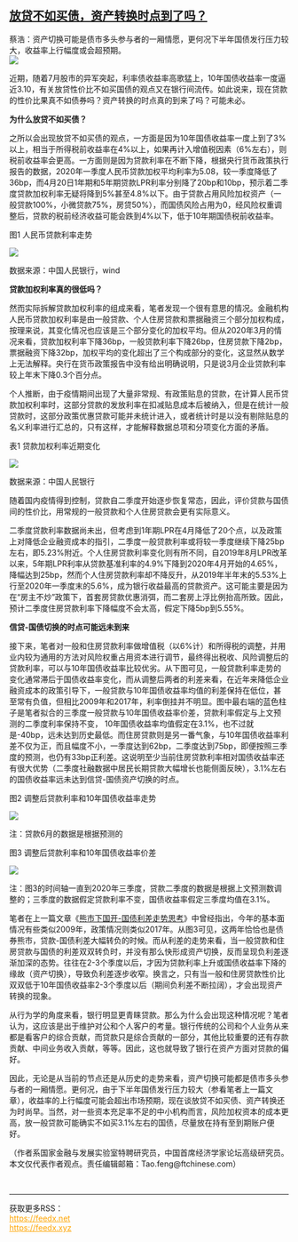 <!--1595191967000-->
[放贷不如买债，资产转换时点到了吗？](https://cn.ft.com/story/001088594?full=y)
------

<div></div><div class="story-lead">蔡浩：资产切换可能是债市多头参与者的一厢情愿，更何况下半年国债发行压力较大，收益率上行幅度或会超预期。</div><div class=" story-image image"><img src="https://thumbor.ftacademy.cn/unsafe/1340x754/https://thumbor.ftacademy.cn/unsafe/picture/4/000088844_piclink.jpg"></div><div class="story-body"><div id="story-body-container"><p>近期，随着7月股市的异军突起，利率债收益率高歌猛上，10年国债收益率一度逼近3.10，有关放贷性价比不如买国债的观点又在银行间流传。如此说来，现在贷款的性价比果真不如债券吗？资产转换的时点真的到来了吗？可能未必。</p><p><b>为什么放贷不如买债？</b></p><p>之所以会出现放贷不如买债的观点，一方面是因为10年国债收益率一度上到了3%以上，相当于所得税前收益率在4%以上，如果再计入增值税因素（6%左右），则税前收益率会更高。一方面则是因为贷款利率在不断下降，根据央行货币政策执行报告的数据，2020年一季度人民币贷款加权平均利率为5.08，较一季度降低了36bp，而4月20日1年期和5年期贷款LPR利率分别降了20bp和10bp，预示着二季度贷款加权利率无疑将降到5%甚至4.8%以下。由于贷款占用风险加权资产（一般贷款100%，小微贷款75%，房贷50%），而国债风险占用为0，经风险权重调整后，贷款的税前经济收益可能会跌到4%以下，低于10年期国债税前收益率。</p><p>图1 人民币贷款利率走势</p><div class="pic"><img src="https://thumbor.ftacademy.cn/unsafe/picture/2/000097612_piclink.jpg"></div><div  data-o-ads-name="mpu-middle1" class="o-ads in-article-advert" data-o-ads-formats-default="false"  data-o-ads-formats-small="FtcMobileMpu"  data-o-ads-formats-medium="FtcMpu" data-o-ads-formats-large="FtcMpu" data-o-ads-formats-extra="FtcMpu" data-o-ads-targeting="cnpos=middle1;" data-cy='[{"devices":["PC","iPhoneWeb","AndroidWeb","iPhoneApp","AndroidApp"],"pattern":"MPU","position":"Middle1","container":"mpuInStory"}]'></div><p>数据来源：中国人民银行，wind</p><p><b>贷款加权利率真的很低吗？</b></p><p>然而实际拆解贷款加权利率的组成来看，笔者发现一个很有意思的情况。金融机构人民币贷款加权利率是由一般贷款、个人住房贷款和票据融资三个部分加权构成，按理来说，其变化情况也应该是三个部分变化的加权平均。但从2020年3月的情况来看，贷款加权利率下降36bp，一般贷款利率下降26bp，住房贷款下降2bp，票据融资下降32bp，加权平均的变化超出了三个构成部分的变化，这显然从数学上无法解释。央行在货币政策报告中没有给出明确说明，只是说3月企业贷款利率较上年末下降0.3个百分点。</p><p>个人推断，由于疫情期间出现了大量非常规、有政策贴息的贷款，在计算人民币贷款加权利率时，这部分贷款的发放利率在扣减贴息成本后被纳入，但是在统计一般贷款时，这部分政策优惠贷款可能并未统计进入，或者统计时是以没有剔除贴息的名义利率进行汇总的，只有这样，才能解释数据总项和分项变化方面的矛盾。</p><p>表1 贷款加权利率近期变化</p><div class="pic"><img src="https://thumbor.ftacademy.cn/unsafe/picture/1/000097611_piclink.jpg"></div><p>数据来源：中国人民银行</p><div data-o-ads-name="mpu-middle2" class="o-ads in-article-advert" data-o-ads-formats-default="false"  data-o-ads-formats-small="FtcMobileMpu"  data-o-ads-formats-medium="false" data-o-ads-formats-large="false" data-o-ads-formats-extra="false" data-o-ads-targeting="cnpos=middle2;" data-cy='[{"devices":["iPhoneWeb","AndroidWeb","iPhoneApp","AndroidApp"],"pattern":"MPU","position":"Middle2","container":"mpuInStory"}]'></div><p>随着国内疫情得到控制，贷款自二季度开始逐步恢复常态，因此，评价贷款与国债间的性价比，用常规的一般贷款和个人住房贷款会更有实际意义。</p><p>二季度贷款利率数据尚未出，但考虑到1年期LPR在4月降低了20个点，以及政策上对降低企业融资成本的指引，二季度一般贷款利率或将较一季度继续下降25bp左右，即5.23%附近。个人住房贷款利率变化则有所不同，自2019年8月LPR改革以来，5年期LPR利率从贷款基准利率的4.9%下降到2020年4月开始的4.65%，降幅达到25bp，然而个人住房贷款利率却不降反升，从2019年半年末的5.53%上行至2020年一季度末的5.6%，成为银行收益最高的贷款资产。这可能主要是因为在“房主不炒”政策下，首套房贷款优惠消弭，而二套房上浮比例抬高所致。因此，预计二季度住房贷款利率下降幅度不会太高，假定下降5bp到5.55%。</p><p><b>信贷-国债切换的时点可能远未到来</b></p><p>接下来，笔者对一般和住房贷款利率做增值税（以6%计）和所得税的调整，并用业内较为通用的方法对风险权重占用资本进行调节，最终得出税收、风险调整后的贷款利率，可以与10年国债收益率比较优劣。从下图可见，一般贷款利率走势的变化通常滞后于国债收益率变化，而从调整后两者的利差来看，在近年来降低企业融资成本的政策引导下，一般贷款与10年国债收益率均值的利差保持在低位，甚至常有负值，但相比2009年和2017年，利率倒挂并不明显。图中最右端的蓝色柱子是笔者拟合的三季度一般贷款与10年国债收益率价差，贷款利率假定与上文预测的二季度利率保持不变， 10年国债收益率均值假定在3.1%，也不过就是-40bp，远未达到历史最低。而住房贷款则是另一番气象，与10年国债收益率利差不仅为正，而且幅度不小，一季度达到62bp，二季度达到75bp，即便按照三季度的预测，也仍有33bp正利差。这说明至少当前住房贷款利率相对国债收益率还有很大优势（二季度社融数据中居民长期贷款大幅增长也能侧面反映），3.1%左右的国债收益率远未达到信贷-国债资产切换的时点。</p><p>图2 调整后贷款利率和10年国债收益率走势</p><div class="pic"><img src="https://thumbor.ftacademy.cn/unsafe/picture/9/000097609_piclink.jpg"></div><div data-o-ads-name="mpu-middle3" class="o-ads in-article-advert" data-o-ads-formats-default="false"  data-o-ads-formats-small="FtcMobileMpu"  data-o-ads-formats-medium="false" data-o-ads-formats-large="false" data-o-ads-formats-extra="false" data-o-ads-targeting="cnpos=middle3;" data-cy='[{"devices":["iPhoneWeb","AndroidWeb","iPhoneApp","AndroidApp"],"pattern":"MPU","position":"Middle3","container":"mpuInStory"}]'></div><p>注：贷款6月的数据是根据预测的</p><p>图3 调整后贷款利率和10年国债收益率价差</p><div class="pic"><img src="https://thumbor.ftacademy.cn/unsafe/picture/8/000097608_piclink.jpg"></div><p>注：图3的时间轴一直到2020年三季度，贷款二季度的数据是根据上文预测数调整的；三季度的数据假定贷款利率不变，国债收益率假定三季度均值在3.1%。</p><p>笔者在上一篇文章《<a href="http://www.ftchinese.com/story/001088556" target="_blank">熊市下国开-国债利差走势思考</a>》中曾经指出，今年的基本面情况有些类似2009年，政策情况则类似2017年。从图3可见，这两年恰恰也是债券熊市，贷款-国债利差大幅转负的时候。而从利差的走势来看，当一般贷款和住房贷款与国债的利差双双转负时，并没有那么快形成资产切换，反而呈现负利差逐渐加深的态势。往往在2-3个季度以后，才因为贷款利率上升或国债收益率下降的缘故（资产切换），导致负利差逐步收窄。换言之，只有当一般和住房贷款性价比双双低于10年国债收益率2-3个季度以后（期间负利差不断拉阔），才会出现资产转换的现象。</p><p>从行为学的角度来看，银行明显更青睐贷款。那么为什么会出现这种情况呢？笔者认为，这应该是出于维护对公和个人客户的考量。银行传统的公司和个人业务从来都是看客户的综合贡献，而贷款只是综合贡献的一部分，其他比较重要的还有存款贡献、中间业务收入贡献，等等。因此，这也就导致了银行在资产方面对贷款的偏好。</p><div data-o-ads-name="mpu-middle4" class="o-ads in-article-advert" data-o-ads-formats-default="false"  data-o-ads-formats-small="FtcMobileMpu"  data-o-ads-formats-medium="false" data-o-ads-formats-large="false" data-o-ads-formats-extra="false" data-o-ads-targeting="cnpos=middle4;" data-cy='[{"devices":["iPhoneWeb","AndroidWeb","iPhoneApp","AndroidApp"],"pattern":"MPU","position":"Middle4","container":"mpuInStory"}]'></div><p>因此，无论是从当前的节点还是从历史的走势来看，资产切换可能都是债市多头参与者的一厢情愿。更何况，由于下半年国债发行压力较大（参看笔者上一篇文章），收益率的上行幅度可能会超出市场预期，现在谈放贷不如买债、资产转换还为时尚早。当然，对一些资本充足率不足的中小机构而言，风险加权资本的成本更高，放一般贷款可能确实不如买3.1%左右的国债，尽量放在持有至到期账户便好。</p><p>（作者系国家金融与发展实验室特聘研究员，中国首席经济学家论坛高级研究员。本文仅代表作者观点。责任编辑邮箱：Tao.feng@ftchinese.com）</p></div><div class="clearfloat"></div></div><br><hr><div>获取更多RSS：<br><a href="https://feedx.net" style="color:orange" target="_blank">https://feedx.net</a> <br><a href="https://feedx.xyz" style="color:orange" target="_blank">https://feedx.xyz</a><br></div>
